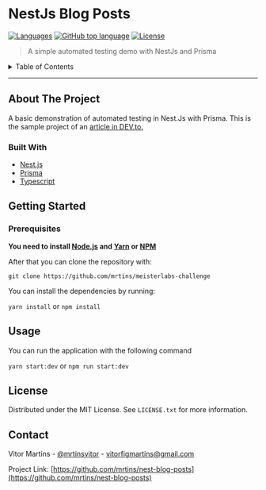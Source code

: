 # NestJs Blog Posts

[![Languages](https://img.shields.io/github/languages/count/mrtins/meisterlabs-challenge)](#) [![GitHub top language](https://img.shields.io/github/languages/top/mrtins/nest-blog-posts)](#) [![License](https://img.shields.io/github/license/mrtins/nest-blog-posts)](#)

> A simple automated testing demo with NestJs and Prisma

<details>
  <summary>Table of Contents</summary>
  <ol>
    <li>
      <a href="#about-the-project">About The Project</a>
      <ul>
        <li><a href="#built-with">Built With</a></li>
      </ul>
    </li>
    <li>
      <a href="#getting-started">Getting Started</a>
      <ul>
        <li><a href="#prerequisites">Prerequisites</a></li>
      </ul>
    </li>
    <li><a href="#usage">Usage</a></li>
    <li><a href="#license">License</a></li>
    <li><a href="#contact">Contact</a></li>
  </ol>
</details>

---

## About The Project

A basic demonstration of automated testing in Nest.Js with Prisma. This is the sample project of an [article in DEV.to.](https://dev.to/mrtinsvitor/testes-com-nestjs-e-prisma-24bo)

### Built With

- [Nest.js](https://nestjs.com/)
- [Prisma](https://www.prisma.io/)
- [Typescript](https://www.typescriptlang.org/)

## Getting Started

### Prerequisites

**You need to install [Node.js](https://nodejs.org/en/download/) and [Yarn](https://yarnpkg.com/) or [NPM](https://www.npmjs.com/)**

After that you can clone the repository with:

`git clone https://github.com/mrtins/meisterlabs-challenge`

You can install the dependencies by running:

`yarn install` or `npm install`

## Usage

You can run the application with the following command

`yarn start:dev` or `npm run start:dev`

## License

Distributed under the MIT License. See `LICENSE.txt` for more information.

## Contact

Vitor Martins - [@mrtinsvitor](https://twitter.com/mrtinsvitor) - vitorfigmartins@gmail.com

Project Link: [https://github.com/mrtins/nest-blog-posts](https://github.com/mrtins/nest-blog-posts)
